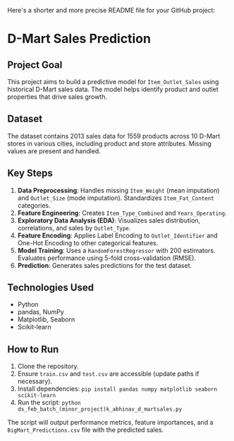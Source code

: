 Here's a shorter and more precise README file for your GitHub project:

# D-Mart Sales Prediction

## Project Goal

This project aims to build a predictive model for `Item_Outlet_Sales` using historical D-Mart sales data. The model helps identify product and outlet properties that drive sales growth.

## Dataset

The dataset contains 2013 sales data for 1559 products across 10 D-Mart stores in various cities, including product and store attributes. Missing values are present and handled.

## Key Steps

1.  **Data Preprocessing**: Handles missing `Item_Weight` (mean imputation) and `Outlet_Size` (mode imputation). Standardizes `Item_Fat_Content` categories.
2.  **Feature Engineering**: Creates `Item_Type_Combined` and `Years_Operating`.
3.  **Exploratory Data Analysis (EDA)**: Visualizes sales distribution, correlations, and sales by `Outlet_Type`.
4.  **Feature Encoding**: Applies Label Encoding to `Outlet_Identifier` and One-Hot Encoding to other categorical features.
5.  **Model Training**: Uses a `RandomForestRegressor` with 200 estimators. Evaluates performance using 5-fold cross-validation (RMSE).
6.  **Prediction**: Generates sales predictions for the test dataset.

## Technologies Used

* Python
* pandas, NumPy
* Matplotlib, Seaborn
* Scikit-learn

## How to Run

1.  Clone the repository.
2.  Ensure `train.csv` and `test.csv` are accessible (update paths if necessary).
3.  Install dependencies: `pip install pandas numpy matplotlib seaborn scikit-learn`
4.  Run the script: `python ds_feb_batch_(minor_project)k_abhinav_d_martsales.py`

The script will output performance metrics, feature importances, and a `BigMart_Predictions.csv` file with the predicted sales.
